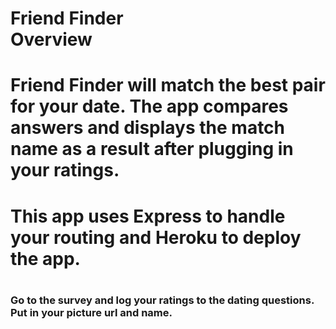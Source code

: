 <h1>Friend Finder
<br>Overview<h1>
Friend Finder will match the best pair for your date. The app compares answers and 
displays the match name as a result after plugging in your ratings.

<h1>This app uses Express to handle your routing and Heroku to deploy the app.<h1>

<h3>Go to the survey and log your ratings to the dating questions. Put in your picture url and name.<h3>


